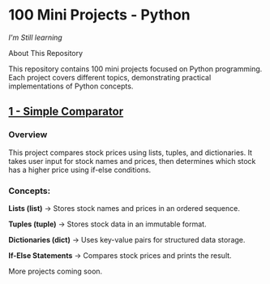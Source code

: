 # 100 Mini Projects - Python 

*I'm Still learning*

About This Repository

This repository contains 100 mini projects focused on Python programming. Each project covers different topics, demonstrating practical implementations of Python concepts.

 ## [1 - Simple Comparator](https://github.com/sojupatil/Python-Mini-Projects/blob/main/SimpleComparator.py)
 
### Overview

This project compares stock prices using lists, tuples, and dictionaries. It takes user input for stock names and prices, then determines which stock has a higher price using if-else conditions.

### Concepts:

**Lists (list)** → Stores stock names and prices in an ordered sequence.

**Tuples (tuple)** → Stores stock data in an immutable format.

**Dictionaries (dict)** → Uses key-value pairs for structured data storage.

**If-Else Statements** → Compares stock prices and prints the result.


More projects coming soon.

